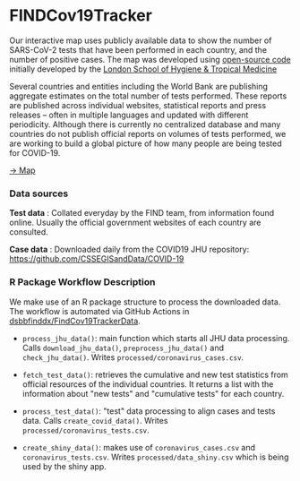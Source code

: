 # FINDCov19Tracker

Our interactive map uses publicly available data to show the number of SARS-CoV-2 tests that have been performed in each country, and the number of positive cases.
The map was developed using [open-source code](https://github.com/eparker12/nCoV_tracker) initially developed by the [London School of Hygiene & Tropical Medicine](https://www.lshtm.ac.uk/)

Several countries and entities including the World Bank are publishing aggregate estimates on the total number of tests performed.
These reports are published across individual websites, statistical reports and press releases – often in multiple languages and updated with different periodicity.
Although there is currently no centralized database and many countries do not publish official reports on volumes of tests performed, we are working to build a global picture of how many people are being tested for COVID-19.

[-> Map](https://finddx.shinyapps.io/FIND_Cov_19_Tracker/)

### Data sources 

**Test data** : Collated everyday by the FIND team, from information found online. 
  Usually the official government websites of each country are consulted. 

**Case data** : Downloaded daily from the COVID19 JHU repository: https://github.com/CSSEGISandData/COVID-19

### R Package Workflow Description

We make use of an R package structure to process the downloaded data.
The workflow is automated via GitHub Actions in [dsbbfinddx/FindCov19TrackerData](https://github.com/dsbbfinddx/FindCov19TrackerData).

- `process_jhu_data()`: main function which starts all JHU data processing.
  Calls `download_jhu_data()`, `preprocess_jhu_data()` and `check_jhu_data()`.
  Writes `processed/coronavirus_cases.csv`.

- `fetch_test_data()`: retrieves the cumulative and new test statistics from official resources of the individual countries. It returns a list with the information about "new tests" and "cumulative tests" for each country.

- `process_test_data()`: "test" data processing to align cases and tests data.
  Calls `create_covid_data()`.
  Writes `processed/coronavirus_tests.csv`.
  
- `create_shiny_data()`: makes use of `coronavirus_cases.csv` and `coronavirus_tests.csv`.
  Writes `processed/data_shiny.csv` which is being used by the shiny app.

